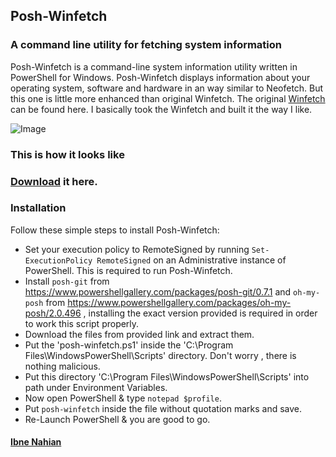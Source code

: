 ## Posh-Winfetch

### A command line utility for fetching system information

Posh-Winfetch is a command-line system information utility written in PowerShell for Windows. Posh-Winfetch displays information about your operating system, software and hardware in an way similar to Neofetch. But this one is little more enhanced than original Winfetch. The original [Winfetch](https://github.com/lptstr/winfetch) can be found here. I basically took the Winfetch and built it the way I like.

![Image](<https://raw.githubusercontent.com/evilprince2009/Posh-Winfetch-remake/main/Screenshot%20(53).png>)

### This is how it looks like

### [Download](https://github.com/evilprince2009/Posh-Winfetch-remake/releases/tag/v1.0.0) it here.

### Installation

Follow these simple steps to install Posh-Winfetch:

- Set your execution policy to RemoteSigned by running `Set-ExecutionPolicy RemoteSigned` on an Administrative instance of PowerShell. This is required to run Posh-Winfetch.
- Install `posh-git` from https://www.powershellgallery.com/packages/posh-git/0.7.1 and `oh-my-posh` from https://www.powershellgallery.com/packages/oh-my-posh/2.0.496 , installing the exact version provided is required in order to work this script properly.
- Download the files from provided link and extract them.
- Put the 'posh-winfetch.ps1' inside the 'C:\Program Files\WindowsPowerShell\Scripts' directory. Don't worry , there is nothing malicious.
- Put this directory 'C:\Program Files\WindowsPowerShell\Scripts' into path under Environment Variables.
- Now open PowerShell & type `notepad $profile`.
- Put `posh-winfetch` inside the file without quotation marks and save.
- Re-Launch PowerShell & you are good to go.

#### [Ibne Nahian](https://evilprince2009.netlify.app/)

